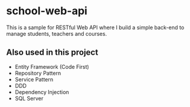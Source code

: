 # school-web-api
This is a sample for RESTful Web API where I build a simple back-end to manage students, teachers and courses.

## Also used in this project

* Entity Framework (Code First)
* Repository Pattern
* Service Pattern
* DDD
* Dependency Injection
* SQL Server
